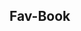 ## Fav-Book
<!--
*** Thanks for checking out this README Template. If you have a suggestion that would
*** make this better, please fork the repo and create a pull request or simply open
*** an issue with the tag "enhancement".
*** Thanks 
> <br>

## App functionality

- Visitors can register using Full name, image url, email, and password.
- Logged in users can can view other peoples posts and can add their own post in the feed.
- Users can click on avatar on the navbar to sign out.

## Live Link (Firebase)

[Project live link]( https://yashikajotwani12.github.io/Linkedin-cloned/)

### Built With

This project was built using these technologies.

- React.js
- Redux Toolkit
- Firebase
- GitHub

## Getting Started

**To get this project set up on your local machine, follow these simple steps:**

**Step 1**<br>
Navigate through the local folder where you want to clone the repository and run<br>
`git clone https://github.com/yashikajotwani12/Linkedin-cloneed`. It will clone the repo to your local folder.<br>
**Step 2**<br>
Run `cd 
fav-book `<br>
**Step 3**<br>
Run `yarn install` to install the yarn packages from the `package.json` file.<br>
**Step 4**<br>
Run `yarn start` to start the webpack server, you can now navigate to `http://localhost:3000` to view the app. The server refreshes the app every time you make a change to a file used by it.<br>
**Step 5**<br>
Most importantly, enjoy the app!<br>

## Tests

1. Open Terminal

2. Install dependencies (only if you did not install them previously):

   `yarn install`

3. Run the tests with the command:

   `yarn test`


## Contributors

**Author**

​**Yashika Jotwani**

- Github: [yashikajotwani12](https://github.com/yashikajotwani12)
- Linkedin: [Yashika Jotwani](https://www.linkedin.com/in/yashika-jothwani-03a0061b7/)
- E-mail: [yashikajothwani39@gmail.com]()


## License

📝
This project is [MIT](https://opensource.org/licenses/MIT) licensed.

## Show your support

If you've read this far....give us a ⭐️!
